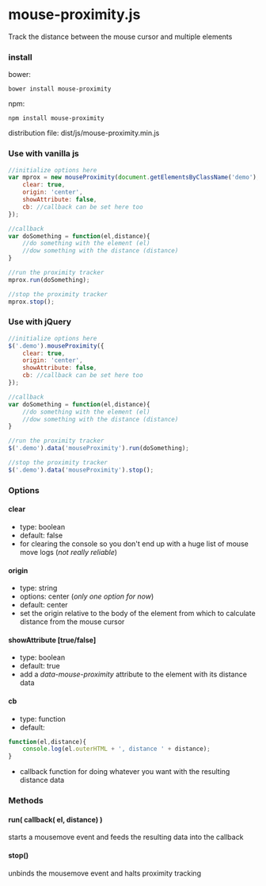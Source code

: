 # mouse-proximity.js
Track the distance between the mouse cursor and multiple elements

### install
bower:
```
bower install mouse-proximity
```
npm:
```
npm install mouse-proximity
```
distribution file: dist/js/mouse-proximity.min.js

### Use with vanilla js
```javascript
//initialize options here
var mprox = new mouseProximity(document.getElementsByClassName('demo'), {
    clear: true,
    origin: 'center',
    showAttribute: false,
    cb: //callback can be set here too
});

//callback
var doSomething = function(el,distance){
    //do something with the element (el)
    //dow something with the distance (distance)
}

//run the proximity tracker
mprox.run(doSomething);

//stop the proximity tracker
mprox.stop();
```

### Use with jQuery
```javascript
//initialize options here
$('.demo').mouseProximity({
    clear: true,
    origin: 'center',
    showAttribute: false,
    cb: //callback can be set here too
});

//callback
var doSomething = function(el,distance){
    //do something with the element (el)
    //dow something with the distance (distance)
}

//run the proximity tracker
$('.demo').data('mouseProximity').run(doSomething);

//stop the proximity tracker
$('.demo').data('mouseProximity').stop();
```

### Options
#### clear 
- type: boolean
- default: false
- for clearing the console so you don't end up with a huge list of mouse move logs (*not really reliable*)

#### origin
- type: string
- options: center (*only one option for now*)
- default: center
- set the origin relative to the body of the element from which to calculate distance from the mouse cursor

#### showAttribute [true/false]
- type: boolean
- default: true
- add a *data-mouse-proximity* attribute to the element with its distance data

#### cb
- type: function
- default: 
```javascript
function(el,distance){
    console.log(el.outerHTML + ', distance ' + distance);
}
```
- callback function for doing whatever you want with the resulting distance data

### Methods
#### run( callback( el, distance) )
starts a mousemove event and feeds the resulting data into the callback
#### stop()
unbinds the mousemove event and halts proximity tracking
